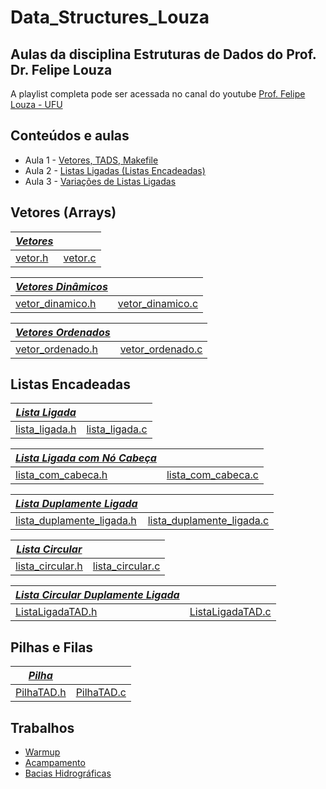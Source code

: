# Data_Structures_Louza

## Aulas da disciplina Estruturas de Dados do Prof. Dr. Felipe Louza

A playlist completa pode ser acessada no canal do youtube [Prof. Felipe Louza - UFU](https://www.youtube.com/watch?v=ze7AQycw87Y&list=PLuARAw3cqFRC961PLOAarJIRKxgakDJuO&ab_channel=Prof.FelipeLouza-UFU)

## Conteúdos e aulas

- Aula 1 - [Vetores, TADS, Makefile](/Aula1/)
- Aula 2 - [Listas Ligadas (Listas Encadeadas)](/Aula2/)
- Aula 3 - [Variações de Listas Ligadas](/Aula3/)

## Vetores (Arrays)

|[*Vetores*](/lib/vetor/)||
|-|-|
| [vetor.h](lib/vetor/vetor.h) | [vetor.c](lib/vetor/vetor.c) |

|[*Vetores Dinâmicos*](/lib/vetor_dinamico/)||
|-|-|
|[vetor_dinamico.h](lib/vetor_dinamico/vetor_dinamico.h)|[vetor_dinamico.c](lib/vetor_dinamico/vetor_dinamico.c)|

|[*Vetores Ordenados*](/lib/vetor_ordenado/)||
|-|-|
|[vetor_ordenado.h](/lib/vetor_ordenado/vetor_ordenado.h)|[vetor_ordenado.c](/lib/vetor_ordenado/vetor_ordenado.c)|

## Listas Encadeadas
|[*Lista Ligada*](/lib/lista_ligada/)||
|-|-|
|[lista_ligada.h](/lib/lista_ligada/lista_ligada.h)|[lista_ligada.c](/lib/lista_ligada/lista_ligada.c)|

|[*Lista Ligada com Nó Cabeça*](/lib/lista_com_cabeca/)||
|-|-|
|[lista_com_cabeca.h](/lib/lista_com_cabeca/lista_com_cabeca.h)|[lista_com_cabeca.c](/lib/lista_com_cabeca/lista_com_cabeca.c)|

|[*Lista Duplamente Ligada*](/lib/lista_duplamente_ligada)||
|-|-|
|[lista_duplamente_ligada.h](/lib/lista_duplamente_ligada/lista_duplamente_ligada.h)|[lista_duplamente_ligada.c](/lib/lista_duplamente_ligada/lista_duplamente_ligada.c)|

|[*Lista Circular*](/lib/lista_circular/)||
|-|-|
|[lista_circular.h](/lib/lista_circular/lista_circular.h)|[lista_circular.c](/lib/lista_circular/lista_circular.c)|

|[*Lista Circular Duplamente Ligada*](/lib/lista_circular_duplamente_ligada)||
|-|-|
|[ListaLigadaTAD.h](/lib/lista_circular_duplamente_ligada/ListaLigadaTAD.h)|[ListaLigadaTAD.c](/lib/lista_circular_duplamente_ligada/ListaLigadaTAD.c)|

## Pilhas e Filas
|[*Pilha*](/lib/pilha_com_lista/)||
|-|-|
|[PilhaTAD.h](/lib/pilha_com_lista/PilhaTAD.h)|[PilhaTAD.c](/lib/pilha_com_lista/PilhaTAD.c)|



## Trabalhos

- [Warmup](/SQTPM/warmup00/)
- [Acampamento](/SQTPM/ED01/)
- [Bacias Hidrográficas](/SQTPM/ED02/)
